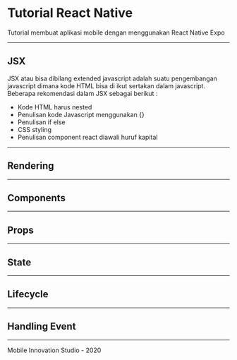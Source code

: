 # Tutorial React Native
Tutorial membuat aplikasi mobile dengan menggunakan React Native Expo

***
## JSX
JSX atau bisa dibilang extended javascript adalah suatu pengembangan javascript dimana kode HTML bisa di ikut sertakan dalam javascript. Beberapa rekomendasi dalam JSX sebagai berikut :
- Kode HTML harus nested
- Penulisan kode Javascript menggunakan {}
- Penulisan if else
- CSS styling
- Penulisan component react diawali huruf kapital

***
## Rendering
***
## Components
***
## Props
***
## State
***
## Lifecycle
***
## Handling Event
***

Mobile Innovation Studio - 2020
